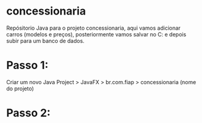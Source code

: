 # concessionaria
Repósitorio Java para o projeto concessionaria, aqui vamos adicionar carros (modelos e preços), 
posteriormente vamos salvar no C: e depois subir para um banco de dados.

# Passo 1: 
Criar um novo Java Project > JavaFX > br.com.fiap > concessionaria (nome do projeto)

# Passo 2: 


